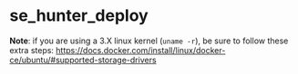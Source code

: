 # se_hunter_deploy

**Note**: if you are using a 3.X linux kernel (`uname -r`), be sure to follow these extra steps:
https://docs.docker.com/install/linux/docker-ce/ubuntu/#supported-storage-drivers
